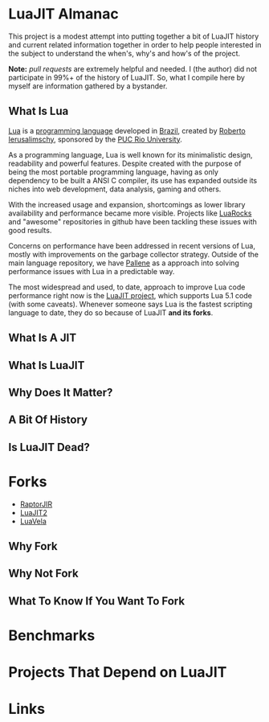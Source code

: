 # LuaJIT Almanac

This project is a modest attempt into putting together a bit of LuaJIT history
and current related information together in order to help people interested
in the subject to understand the when's, why's and how's of the project.

**Note:** *pull requests* are extremely helpful and needed. I (the author) did not
participate in 99%+ of the history of LuaJIT. So, what I compile here
by myself are information gathered by a bystander.

## What Is Lua

[Lua](https://en.wikipedia.org/wiki/Lua_(programming_language)) is a [programming language](https://en.wikipedia.org/wiki/Programming_language) developed in [Brazil](https://en.wikipedia.org/wiki/Brazil), created by [Roberto Ierusalimschy](https://en.wikipedia.org/wiki/Roberto_Ierusalimschy), sponsored by the [PUC Rio University](https://en.wikipedia.org/wiki/Pontifical_Catholic_University_of_Rio_de_Janeiro).

As a programming language, Lua is well known for its minimalistic design, readability and powerful features. Despite created with the purpose of being the most portable programming language, having as only dependency to be built a ANSI C compiler, its use has expanded outside its niches into web development, data analysis, gaming and others.

With the increased usage and expansion, shortcomings as lower library availability and performance became more visible. Projects like [LuaRocks](https://luarocks.org/) and "awesome" repositories in github have been tackling these issues with good results.

Concerns on performance have been addressed in recent versions of Lua, mostly with improvements on the garbage collector strategy. Outside of the main language repository, we have [Pallene](https://github.com/pallene-lang/pallene) as a approach into solving performance issues with Lua in a predictable way.

The most widespread and used, to date, approach to improve Lua code performance right now is the [LuaJIT project](http://luajit.org/), which supports Lua 5.1 code (with some caveats). Whenever someone says Lua is the fastest scripting language to date, they do so because of LuaJIT **and its forks**.

## What Is A JIT

## What Is LuaJIT

## Why Does It Matter?

## A Bit Of History

## Is LuaJIT Dead?

# Forks

* [RaptorJIR](https://github.com/raptorjit/raptorjit)
* [LuaJIT2](https://github.com/openresty/luajit2)
* [LuaVela](https://github.com/iponweb/luavela)

## Why Fork

## Why Not Fork

## What To Know If You Want To Fork

# Benchmarks

# Projects That Depend on LuaJIT

# Links